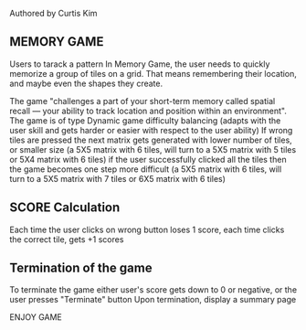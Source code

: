 Authored by Curtis Kim
## MEMORY GAME
Users to tarack a pattern
In Memory Game, the user needs to quickly memorize a group of tiles on a grid. That means
remembering their location, and maybe even the shapes they create.

The game "challenges a part of your short-term memory called spatial recall — your ability to
track location and position within an environment".
The game is of type Dynamic game difficulty balancing (adapts with the user skill and gets
harder or easier with respect to the user ability)
If wrong tiles are pressed the next matrix gets generated with lower number of tiles, or smaller
size (a 5X5 matrix with 6 tiles, will turn to a 5X5 matrix with 5 tiles or 5X4 matrix with 6 tiles)
if the user successfully clicked all the tiles then the game becomes one step more difficult (a 5X5
matrix with 6 tiles, will turn to a 5X5 matrix with 7 tiles or 6X5 matrix with 6 tiles)

## SCORE Calculation
Each time the user clicks on wrong button loses 1 score, each time clicks the correct tile, gets +1 scores

## Termination of the game

To terminate the game either user's score gets down to 0 or negative, or the user presses
"Terminate" button
Upon termination, display a summary page

ENJOY GAME